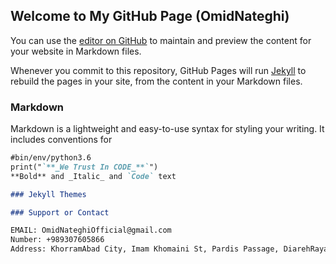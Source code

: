 ## Welcome to My GitHub Page (OmidNateghi)

You can use the [editor on GitHub](https://github.com/Solamente0/solamente0.github.io/edit/master/README.md) to maintain and preview the content for your website in Markdown files.

Whenever you commit to this repository, GitHub Pages will run [Jekyll](https://jekyllrb.com/) to rebuild the pages in your site, from the content in your Markdown files.

### Markdown

Markdown is a lightweight and easy-to-use syntax for styling your writing. It includes conventions for

```markdown
#bin/env/python3.6
print("`**_We Trust In CODE_**`")
**Bold** and _Italic_ and `Code` text

### Jekyll Themes

### Support or Contact

EMAIL: OmidNateghiOfficial@gmail.com
Number: +989307605866
Address: KhorramAbad City, Imam Khomaini St, Pardis Passage, DiarehRayanBorna Company Office 
